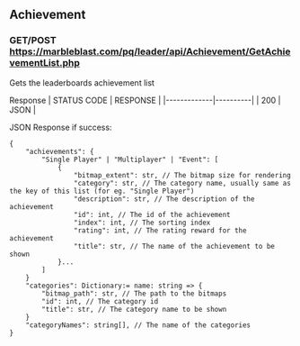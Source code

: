 ## Achievement

### GET/POST https://marbleblast.com/pq/leader/api/Achievement/GetAchievementList.php

Gets the leaderboards achievement list

Response
| STATUS CODE | RESPONSE |
|-------------|----------|
| 200 | JSON |

JSON Response if success:
```
{
    "achievements": {
        "Single Player" | "Multiplayer" | "Event": [
            {
                "bitmap_extent": str, // The bitmap size for rendering
                "category": str, // The category name, usually same as the key of this list (for eg. "Single Player")
                "description": str, // The description of the achievement
                "id": int, // The id of the achievement
                "index": int, // The sorting index
                "rating": int, // The rating reward for the achievement
                "title": str, // The name of the achievement to be shown
            }...
        ]
    }
    "categories": Dictionary:= name: string => { 
        "bitmap_path": str, // The path to the bitmaps
        "id": int, // The category id
        "title": str, // The category name to be shown
    }
    "categoryNames": string[], // The name of the categories
}
```